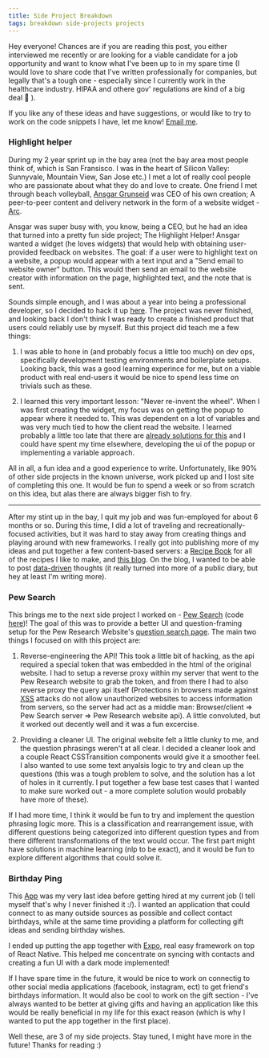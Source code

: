 ```yaml
---
title: Side Project Breakdown
tags: breakdown side-projects projects
---
```

Hey everyone! Chances are if you are reading this post, you either interviewed me recently or are looking for a viable candidate for a job opportunity and want to know what I've been up to in my spare time (I would love to share code that I've written professionally for companies, but legally that's a tough one - especially since I currently work in the healthcare industry. HIPAA and othere gov' regulations are kind of a big deal 🤷 ).

If you like any of these ideas and have suggestions, or would like to try to work on the code snippets I have, let me know! <a href="mailto: me@michaelairola.com">Email me</a>.

### Highlight helper
During my 2 year sprint up in the bay area (not the bay area most people think of, which is San Fransisco. I was in the heart of Silicon Valley: Sunnyvale, Mountain View, San Jose etc.) I met a lot of really cool people who are passionate about what they do and love to create. One friend I met through beach volleyball, <a target="_blank" href="https://github.com/gruns">Ansgar Grunseid</a> was CEO of his own creation; A peer-to-peer content and delivery network in the form of a website widget - <a target="_blank" href="https://arc.io">Arc</a>.

Ansgar was super busy with, you know, being a CEO, but he had an idea that turned into a pretty fun side project; The Highlight Helper! Ansgar wanted a widget (he loves widgets) that would help with obtaining user-provided feedback on websites. The goal: if a user were to highlight text on a website, a popup would appear with a text input and a "Send email to website owner" button. This would then send an email to the website creator with information on the page, highlighted text, and the note that is sent.

Sounds simple enough, and I was about a year into being a professional developer, so I decided to hack it up <a target="_blank" href="https://github.com/michaelairola/HighlightHelper">here</a>. The project was never finished, and looking back I don't think I was ready to create a finished product that users could reliably use by myself. But this project did teach me a few things:

1. I was able to hone in (and probably focus a little too much) on dev ops, specifically development testing environments and boilerplate setups. Looking back, this was a good learning experince for me, but on a viable product with real end-users it would be nice to spend less time on trivials such as these.

2. I learned this very important lesson: "Never re-invent the wheel". When I was first creating the widget, my focus was on getting the popup to appear where it needed to. This was dependent on a lot of variables and was very much tied to how the client read the website. I learned probably a little too late that there are <a target="_blank" href="https://www.npmjs.com/package/@popperjs/core">already solutions for this</a> and I could have spent my time elsewhere, developing the ui of the popup or implementing a variable approach.

All in all, a fun idea and a good experience to write. Unfortunately, like 90% of other side projects in the known universe, work picked up and I lost site of completing this one. It would be fun to spend a week or so from scratch on this idea, but alas there are always bigger fish to fry.

--------------------------------------------------------------------------
After my stint up in the bay, I quit my job and was fun-employed for about 6 months or so. During this time, I did a lot of traveling and recreationally-focused activities, but it was hard to stay away from creating things and playing around with new frameworks. I really got into publishing more of my ideas and put together a few content-based servers: a <a target="_blank" href="https://cookboook.michaelairola.com">Recipe Book</a> for all of the recipes I like to make, and <a target="_blank" href="">this blog</a>. On the blog, I wanted to be able to post <a target="_blank" href="https://blog.michaelairola.com/2022/02/12/side-project-breakdown.html">data-driven</a> thoughts (it really turned into more of a public diary, but hey at least I'm writing more).
 
### Pew Search
This brings me to the next side project I worked on - <a target="_blank" href="https://limitless-sea-00058.herokuapp.com/">Pew Search</a> (code <a target="_blank" href="https://github.com/michaelairola/pew-search">here</a>)! The goal of this was to provide a better UI and question-framing setup for the Pew Research Website's <a target="_blank" href="https://www.pewresearch.org/question-search/">question search page</a>. The main two things I focused on with this project are:

1. Reverse-engineering the API! This took a little bit of hacking, as the api required a special token that was embedded in the html of the original website. I had to setup a reverse proxy within my server that went to the Pew Research website to grab the token, and from there I had to also reverse proxy the query api itself (Protections in browsers made against <a target="_blank" href="https://owasp.org/www-community/attacks/xss/">XSS</a> attacks do not allow unauthorized websites to access information from servers, so the server had act as a middle man: Browser/client => Pew Search server => Pew Research website api). A little convoluted, but it worked out decently well and it was a fun excercise.

2. Providing a cleaner UI. The original website felt a little clunky to me, and the question phrasings weren't at all clear. I decided a cleaner look and a couple React CSSTransition components would give it a smoother feel. I also wanted to use some text anyalsis logic to try and clean up the questions (this was a tough problem to solve, and the solution has a lot of holes in it currently. I put together a few base test cases that I wanted to make sure worked out - a more complete solution would probably have more of these).

If I had more time, I think it would be fun to try and implement the question phrasing logic more. This is a classification and rearrangement issue, with different questions being categorized into different question types and from there different transformations of the text would occur. The first part might have solutions in machine learning (nlp to be exact), and it would be fun to explore different algorithms that could solve it.

### Birthday Ping

This <a target="_blank" href="https://github.com/michaelairola/Birthday-Ping">App</a> was my very last idea before getting hired at my current job (I tell myself that's why I never finished it :/). I wanted an application that could connect to as many outside sources as possible and collect contact birthdays, while at the same time providing a platform for collecting gift ideas and sending birthday wishes.

I ended up putting the app together with <a target="_blank" href="https://expo.dev/">Expo</a>, real easy framework on top of React Native. This helped me concentrate on syncing with contacts and creating a fun UI with a dark mode implemented!


If I have spare time in the future, it would be nice to work on connectig to other social media applications (facebook, instagram, ect) to get friend's birthdays information. It would also be cool to work on the gift section - I've always wanted to be better at giving gifts and having an application like this would be really beneficial in my life for this exact reason (which is why I wanted to put the app together in the first place).



Well these, are 3 of my side projects. Stay tuned, I might have more in the future! Thanks for reading :)
